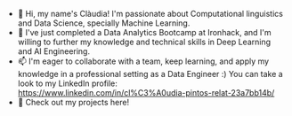 - 👋 Hi, my name's Clàudia! I'm passionate about Computational linguistics and Data Science, specially Machine Learning. 
- 🌱 I've just completed a Data Analytics Bootcamp at Ironhack, and I'm willing to further my knowledge and technical skills in Deep Learning and AI Engineering.
- 📫 I'm eager to collaborate with a team, keep learning, and apply my knowledge in a professional setting as a Data Engineer :) You can take a look to my LinkedIn profile: https://www.linkedin.com/in/cl%C3%A0udia-pintos-relat-23a7bb14b/
- 👀 Check out my projects here! 


<!---
foscanit/foscanit is a ✨ special ✨ repository because its `README.md` (this file) appears on your GitHub profile.
You can click the Preview link to take a look at your changes.
--->
